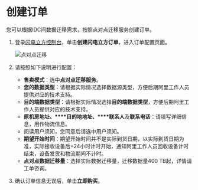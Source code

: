 # 创建订单

您可以根据IDC间数据迁移需求，按照点对点迁移服务创建订单。

1.  登录[闪电立方控制台](https://mgw.console.aliyun.com)，单击**创建闪电立方订单**，进入订单配置页面。

    ![点对点迁移](https://static-aliyun-doc.oss-accelerate.aliyuncs.com/assets/img/zh-CN/2476565261/p292331.png)

2.  请按照如下说明进行配置：

    -   **售卖模式**：选中**点对点迁移服务**。
    -   **您的数据类型**：请根据实际情况选择数据源类型，方便后期阿里工作人员提供对应的技术支持。
    -   **目的端数据类型**：请根据实际情况选择**目的端数据类型**，方便后期阿里工作人员提供对应的技术支持。
    -   **原机房地址、****目的地地址、****联系人**及**联系电话**：请填写详细信息，用作物流信息。
    -   阅读用户须知，您同意后请选中用户须知。
    -   **期望开始时间**：期望开始时间并不是实际到货日期，以实际到货日期为准，实际接收设备后+24小时计时开始，通知阿里工作人员回收设备计时结束，设备发货和物流期间不计时。
    -   **点对点数据迁移量**：选择实际数据迁移量，迁移数据量400 TB起，详情请工单咨询。
3.  确认订单信息无误后，单击**立即购买**。


